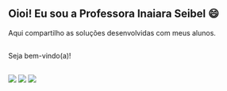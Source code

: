 ## Oioi! Eu sou a Professora Inaiara Seibel 😄
Aqui compartilho as soluções desenvolvidas com meus alunos.
##
Seja bem-vindo(a)!
##
<div> 
  <a href="https://www.instagram.com/projectbyina/" target="_blank"><img src="https://img.shields.io/badge/-Instagram-%23E4405F?style=for-the-badge&logo=instagram&logoColor=white" target="_blank"></a>
 <a href = "mailto:inaiaraseibel@gmail.com"><img src="https://img.shields.io/badge/-Gmail-%23333?style=for-the-badge&logo=gmail&logoColor=white" target="_blank"></a>
  <a href="https://www.linkedin.com/in/inaiaraseibel/" target="_blank"><img src="https://img.shields.io/badge/-LinkedIn-%230077B5?style=for-the-badge&logo=linkedin&logoColor=white" target="_blank"></a> 
</div>
